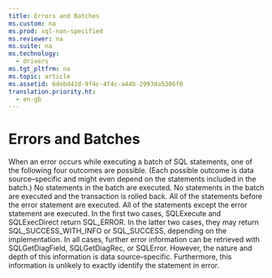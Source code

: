 ```yaml
---
title: Errors and Batches
ms.custom: na
ms.prod: sql-non-specified
ms.reviewer: na
ms.suite: na
ms.technology: 
  - drivers
ms.tgt_pltfrm: na
ms.topic: article
ms.assetid: 6debd41d-9f4c-4f4c-a44b-2993da5306f0
translation.priority.ht: 
  - en-gb
---
```

# Errors and Batches
<?xml version="1.0" encoding="utf-8"?>
<developerConceptualDocument xmlns="http://ddue.schemas.microsoft.com/authoring/2003/5" xmlns:xlink="http://www.w3.org/1999/xlink" xmlns:xsi="http://www.w3.org/2001/XMLSchema-instance" xsi:schemaLocation="http://ddue.schemas.microsoft.com/authoring/2003/5 http://dduestorage.blob.core.windows.net/ddueschema/developer.xsd">
  <introduction>
    <para>When an error occurs while executing a batch of SQL statements, one of the following four outcomes are possible. (Each possible outcome is data source–specific and might even depend on the statements included in the batch.)  </para>
    <list class="bullet">
      <listItem>
        <para>No statements in the batch are executed.</para>
      </listItem>
      <listItem>
        <para>No statements in the batch are executed and the transaction is rolled back.</para>
      </listItem>
      <listItem>
        <para>All of the statements before the error statement are executed.</para>
      </listItem>
      <listItem>
        <para>All of the statements except the error statement are executed.</para>
      </listItem>
    </list>
    <para>In the first two cases, <legacyBold>SQLExecute</legacyBold> and <legacyBold>SQLExecDirect</legacyBold> return SQL_ERROR. In the latter two cases, they may return SQL_SUCCESS_WITH_INFO or SQL_SUCCESS, depending on the implementation. In all cases, further error information can be retrieved with <legacyBold>SQLGetDiagField</legacyBold>, <legacyBold>SQLGetDiagRec</legacyBold>, or <legacyBold>SQLError</legacyBold>. However, the nature and depth of this information is data source–specific. Furthermore, this information is unlikely to exactly identify the statement in error.</para>
  </introduction>
  <relatedTopics />
</developerConceptualDocument>